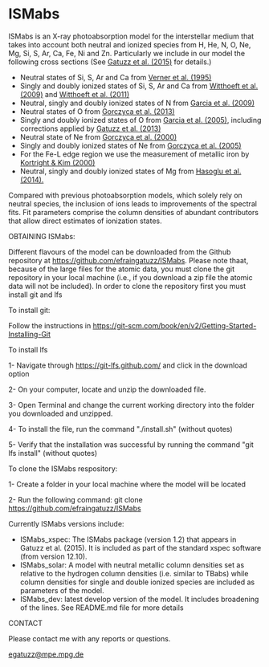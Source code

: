 # ISMabs

ISMabs is an X-ray photoabsorption model for the interstellar medium that takes into account both neutral and ionized species from H, He, N, O, Ne, Mg, Si, S, Ar, Ca, Fe, Ni and Zn. Particularly we include in our model the following cross sections (See [Gatuzz et al. (2015)](https://ui.adsabs.harvard.edu/abs/2015ApJ...800...29G/abstract) for details.)

- Neutral states of Si, S, Ar and Ca from [Verner et al. (1995)](https://ui.adsabs.harvard.edu/abs/1995A%26AS..109..125V/abstract)
- Singly and doubly ionized states of Si, S, Ar and Ca from [Witthoeft et al. (2009)](https://ui.adsabs.harvard.edu/abs/2009ApJS..182..127W/abstract) and [Witthoeft et al. (2011)](https://ui.adsabs.harvard.edu/abs/2011ApJS..192....7W/abstract)
- Neutral, singly and doubly ionized states of N from [Garcia et al. (2009)](https://ui.adsabs.harvard.edu/abs/2009ApJS..185..477G/abstract)
- Neutral states of O from [Gorczyca et al. (2013) ](https://ui.adsabs.harvard.edu/abs/2013ApJ...779...78G/abstract)
- Singly and doubly ionized states of O from [Garcia et al. (2005)](https://ui.adsabs.harvard.edu/abs/2005ApJS..158...68G/abstract), including corrections applied by [Gatuzz et al. (2013)](https://ui.adsabs.harvard.edu/abs/2013ApJ...768...60G/abstract)
- Neutral state of Ne from [Gorczyca et al. (2000)](https://ui.adsabs.harvard.edu/abs/2000PhRvA..61b4702G/abstract)
- Singly and doubly ionized states of Ne from [Gorczyca et al. (2005)](https://ui.adsabs.harvard.edu/abs/2005APS..DMP.D6037G/abstract)
- For the Fe-L edge region we use the measurement of metallic iron by [Kortright & Kim (2000)](https://ui.adsabs.harvard.edu/abs/2000PhRvB..6212216K/abstract)
- Neutral, singly and doubly ionized states of Mg from [Hasoglu et al. (2014).](https://ui.adsabs.harvard.edu/abs/2014ApJS..214....8H/abstract)

Compared with previous photoabsorption models, which solely rely on neutral species, the inclusion of ions leads to improvements of the spectral fits. Fit parameters comprise the column densities of abundant contributors that allow direct estimates of ionization states. 

OBTAINING ISMabs:

Different flavours of the model can be downloaded from the Github repository at https://github.com/efraingatuzz/ISMabs. Please note thaat, because of the large files for the atomic data, you must clone the git repository in your local machine (i.e., if you download a zip file the atomic data will not be included). In order to clone the repository first you must install git and lfs

To install git:

Follow the instructions in https://git-scm.com/book/en/v2/Getting-Started-Installing-Git

To install lfs

1- Navigate through https://git-lfs.github.com/ and click in the download option

2- On your computer, locate and unzip the downloaded file.

3- Open Terminal and change the current working directory into the folder you downloaded and unzipped.

4- To install the file, run the command "./install.sh" (without quotes)

5- Verify that the installation was successful by running the command "git lfs install" (without quotes)

To clone the ISMabs respository:

1- Create a folder in your local machine where the model will be located

2- Run the following command:
git clone https://github.com/efraingatuzz/ISMabs


Currently ISMabs versions include:

- ISMabs_xspec: The ISMabs package (version 1.2) that appears in Gatuzz et al. (2015). It is included as part of the standard xspec software (from version 12.10). 
- ISMabs_solar: A model with neutral metallic column densities set as relative to the hydrogen column densities (i.e. similar to TBabs) while column densities for single and double ionized species are included as parameters of the model.
- ISMabs_dev: latest develop version of the model. It includes broadening of the lines. See README.md file for more details

CONTACT

Please contact me with any reports or questions.

egatuzz@mpe.mpg.de
